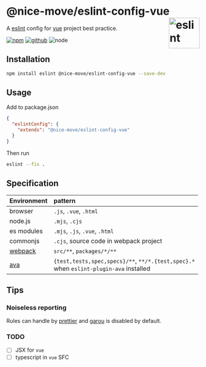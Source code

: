 # @nice-move/eslint-config-vue [<img src="https://cdn.worldvectorlogo.com/logos/eslint-1.svg" alt="eslint" height="80" align="right">][eslint]

A [eslint] config for [vue] project best practice.

[![npm][npm-badge]][npm-url]
[![github][github-badge]][github-url]
![node][node-badge]

[vue]: https://vuejs.org/
[eslint]: https://eslint.org/
[npm-url]: https://www.npmjs.com/package/@nice-move/eslint-config-vue
[npm-badge]: https://img.shields.io/npm/v/@nice-move/eslint-config-vue.svg?style=flat-square&logo=npm
[github-url]: https://github.com/nice-move/nice-move/tree/master/packages/eslint-config-vue
[github-badge]: https://img.shields.io/npm/l/@nice-move/eslint-config-vue.svg?style=flat-square&colorB=blue&logo=github
[node-badge]: https://img.shields.io/node/v/@nice-move/eslint-config-vue.svg?style=flat-square&colorB=green&logo=node.js

## Installation

```bash
npm install eslint @nice-move/eslint-config-vue --save-dev
```

## Usage

Add to package.json

```json
{
  "eslintConfig": {
    "extends": "@nice-move/eslint-config-vue"
  }
}
```

Then run

```bash
eslint --fix .
```

## Specification

[ava]: https://github.com/avajs/ava
[webpack]: https://webpack.js.org/
[best-shot]: https://github.com/best-shot/best-shot

| Environment | pattern                                                                                      |
| :---------- | :------------------------------------------------------------------------------------------- |
| browser     | `.js`, `.vue`, `.html`                                                                       |
| node.js     | `.mjs`, `.cjs`                                                                               |
| es modules  | `.mjs`, `.js`, `.vue`, `.html`                                                               |
| commonjs    | `.cjs`, source code in webpack project                                                       |
| [webpack]   | `src/**`, `packages/*/**`                                                                    |
| [ava]       | `{test,tests,spec,specs}/**`, `**/*.{test,spec}.*` <br /> when `eslint-plugin-ava` installed |

## Tips

### Noiseless reporting

Rules can handle by [prettier](https://prettier.io/) and [garou](https://github.com/nice-move/garou) is disabled by default.

### TODO

- [ ] JSX for `vue`
- [ ] typescript in `vue` SFC
